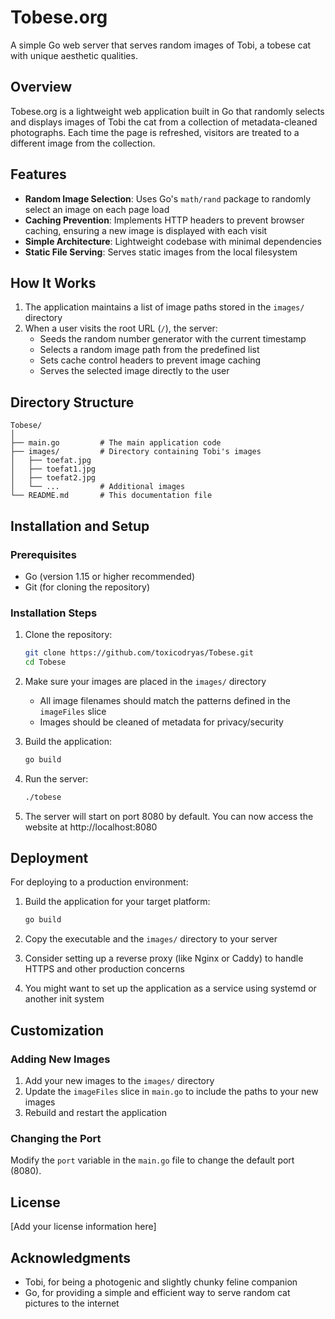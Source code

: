 # Tobese.org

A simple Go web server that serves random images of Tobi, a tobese cat with unique aesthetic qualities.

## Overview

Tobese.org is a lightweight web application built in Go that randomly selects and displays images of Tobi the cat from a collection of metadata-cleaned photographs. Each time the page is refreshed, visitors are treated to a different image from the collection.

## Features

- **Random Image Selection**: Uses Go's `math/rand` package to randomly select an image on each page load
- **Caching Prevention**: Implements HTTP headers to prevent browser caching, ensuring a new image is displayed with each visit
- **Simple Architecture**: Lightweight codebase with minimal dependencies
- **Static File Serving**: Serves static images from the local filesystem

## How It Works

1. The application maintains a list of image paths stored in the `images/` directory
2. When a user visits the root URL (`/`), the server:
   - Seeds the random number generator with the current timestamp
   - Selects a random image path from the predefined list
   - Sets cache control headers to prevent image caching
   - Serves the selected image directly to the user

## Directory Structure

```
Tobese/
│
├── main.go         # The main application code
├── images/         # Directory containing Tobi's images
│   ├── toefat.jpg
│   ├── toefat1.jpg
│   ├── toefat2.jpg
│   └── ...         # Additional images
└── README.md       # This documentation file
```

## Installation and Setup

### Prerequisites

- Go (version 1.15 or higher recommended)
- Git (for cloning the repository)

### Installation Steps

1. Clone the repository:
   ```bash
   git clone https://github.com/toxicodryas/Tobese.git
   cd Tobese
   ```

2. Make sure your images are placed in the `images/` directory
   - All image filenames should match the patterns defined in the `imageFiles` slice
   - Images should be cleaned of metadata for privacy/security

3. Build the application:
   ```bash
   go build
   ```

4. Run the server:
   ```bash
   ./tobese
   ```

5. The server will start on port 8080 by default. You can now access the website at http://localhost:8080

## Deployment

For deploying to a production environment:

1. Build the application for your target platform:
   ```bash
   go build
   ```

2. Copy the executable and the `images/` directory to your server

3. Consider setting up a reverse proxy (like Nginx or Caddy) to handle HTTPS and other production concerns

4. You might want to set up the application as a service using systemd or another init system

## Customization

### Adding New Images

1. Add your new images to the `images/` directory
2. Update the `imageFiles` slice in `main.go` to include the paths to your new images
3. Rebuild and restart the application

### Changing the Port

Modify the `port` variable in the `main.go` file to change the default port (8080).

## License

[Add your license information here]

## Acknowledgments

- Tobi, for being a photogenic and slightly chunky feline companion
- Go, for providing a simple and efficient way to serve random cat pictures to the internet
